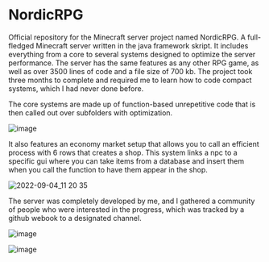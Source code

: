 # NordicRPG
Official repository for the Minecraft server project named NordicRPG. A full-fledged Minecraft server written in the java framework skript. It includes everything from a core to several systems designed to optimize the server performance. The server has the same features as any other RPG game, as well as over 3500 lines of code and a file size of 700 kb. The project took three months to complete and required me to learn how to code compact systems, which I had never done before.

The core systems are made up of function-based unrepetitive code that is then called out over subfolders with optimization.

![image](https://user-images.githubusercontent.com/80637988/188306365-5caa9b8a-424e-4de9-8b1d-5865beb18cbe.png)

It also features an economy market setup that allows you to call an efficient process with 6 rows that creates a shop. This system links a npc to a specific gui where you can take items from a database and insert them when you call the function to have them appear in the shop.

![2022-09-04_11 20 35](https://user-images.githubusercontent.com/80637988/188306553-02f54caa-470b-41cc-a4d3-389c6d223cc8.png)

The server was completely developed by me, and I gathered a community of people who were interested in the progress, which was tracked by a github webook to a designated channel.

![image](https://user-images.githubusercontent.com/80637988/188306586-a6954481-8ac6-4abc-8207-3cfcd51a6aee.png)

![image](https://user-images.githubusercontent.com/80637988/188306589-cece9465-83d0-4c99-94ca-4f0bba3b4e2c.png)
